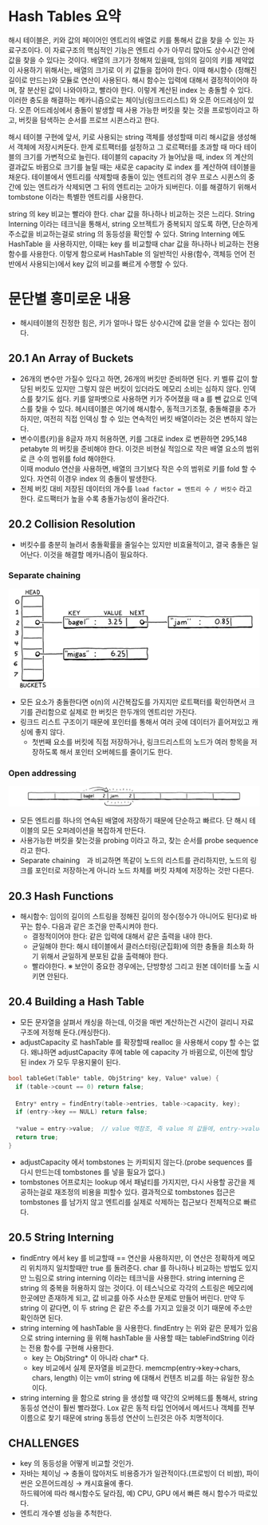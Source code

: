 # Hash Tables 요약
해시 테이블은, 키와 값의 페이어인 엔트리의 배열로 키를 통해서 값을 찾을 수 있는 자료구조이다. 이 자료구조의 핵심적인 기능은 엔트리 수가 아무리 많아도 상수시간 안에 값을 찾을 수 있다는 것이다.
배열의 크기가 정해져 있을때, 임의의 길이의 키를 제약없이 사용하기 위해서는, 배열의 크기로 이 키 값들을 접어야 한다.
이때 해시함수 (정해진 길이로 만드는)와 모듈로 연산이 사용된다. 해시 함수는 입력에 대해서 결정적이어야 하며, 잘 분산된 값이 나와야하고, 빨라야 한다.
이렇게 계산된 index 는 충돌할 수 있다.
이러한 충도을 해결하는 메카니즘으로는 체이닝(링크드리스트) 와 오픈 어드레싱이 있다.
오픈 어드레싱에서 충돌이 발생할 때 사용 가능한 버킷을 찾는 것을 프로빙이라고 하고, 버킷을 탐색하는 순서를 프로브 시퀸스라고 한다.

해시 테이블 구현에 앞서, 키로 사용되는 string 객체를 생성할때 미리 해시값을 생성해서 객체에 저장시켜둔다.
한계 로트팩터를 설정하고 그 로르팩터를 초과할 때 마다 테이블의 크기를 가변적으로 늘린다.
테이블의 capacity 가 늘어났을 때, index 의 계산의 결과값도 바뀜으로 크기를 늘릴 때는 새로운 capacity 로 index 를 계산하여 테이블을 채운다.
테이블에서 엔트리를 삭제할때 충돌이 있는 엔트리의 경우 프로스 시퀸스의 중간에 있는 엔트라가 삭제되면 그 뒤의 엔트리는 고아가 되버린다.
이를 해결하기 위해서 tombstone 이라는 특별한 엔트리를 사용한다.

string 의 key 비교는 빨라야 한다. char 값을 하나하나 비교하는 것은 느리다. String Interning 이라는 테크닉을 통해서,
string 오브젝트가 중복되지 않도록 하면, 단순하게 주소값을 비교하는걸로 string 의 동등성을 확인할 수 있다.
String Interning 에도 HashTable 을 사용하지만, 이때는 key 를 비교할때 char 값을 하나하나 비교하는 전용함수를 사용한다.
이렇게 함으로써 HashTable 의 일반적인 사용(함수, 객체등 언어 전반에서 사용되는)에서 key 값의 비교를 빠르게 수행할 수 있다. 

# 문단별 흥미로운 내용
- 해시테이블의 진정한 힘은, 키가 얼마나 많든 상수시간에 값을 얻을 수 있다는 점이다.
## 20.1 An Array of Buckets
- 26개의 변수만 가질수 있다고 하면, 26개의 버킷만 준비하면 된다. 키 벨류 값이 할당된 버킷도 있지만 그렇지 않은 버킷이 있더라도 메모리 소비는 심하지 않다. 
  인덱스를 찾기도 쉽다. 키를 알파벳으로 사용하면 키가 주어졌을 때 a 를 뺀 값으로 인덱스를 찾을 수 있다. 헤시테이블은 여기에 해시함수, 동적크기조절, 충돌해결을 추가하지만, 
  여전히 직접 인덱싱 할 수 있는 연속적인 버킷 배열이라는 것은 변하지 않는다.
- 변수이름(키)을 8글자 까지 허용하면, 키를 그대로 index 로 변환하면 295,148 petabyte 의 버킷을 준비해야 한다. 이것은 비현실 적임으로 작은 배열 요소의 범위로 큰 수의 범위를 fold 해야한다.  
  이때 modulo 연산을 사용하면, 배열의 크기보다 작은 수의 범위로 키를 fold 할 수 있다. 자연히 이경우 index 의 충돌이 발생한다.
- 전체 버킷 대비 저장된 데이터의 개수를 `load factor = 엔트리 수 / 버킷수` 라고 한다. 로드팩터가 높을 수록 충돌가능성이 올라간다.

## 20.2 Collision Resolution
- 버킷수를 충분히 늘려서 충돌확률을 줄일수는 있지만 비효율적이고, 결국 충돌은 일어난다. 이것을 해결할 메카니즘이 필요하다.
### Separate chaining
![chaining](chaining.png)
- 모든 요소가 충돌한다면 o(n)의 시간복잡도를 가지지만 로트팩터를 확인하면서 크기를 관리함으로 실제로 한 버킷은 한두개의 엔트리만 가진다.
- 링크드 리스트 구조이기 때문에 포인터를 통해서 여러 곳에 데이터가 흩어져있고 캐싱에 좋지 않다.
  - 첫번째 요소를 버킷에 직접 저장하거나, 링크드리스트의 노드가 여러 항목을 저장하도록 해서 포인터 오버헤드를 줄이기도 한다.
### Open addressing
![insert](insert-3.png)
- 모든 엔트리를 하나의 연속된 배열에 저장하기 때문에 단순하고 빠르다. 단 해시 테이블의 모든 오퍼레이션을 복잡하게 만든다.
- 사용가능한 버킷을 찾는것을 probing 이라고 하고, 찾는 순서를 probe sequence 라고 한다.
- Separate chaining　과 비교하면 똑같이 노드의 리스트를 관리하지만, 노드의 링크를 포인터로 저장하는게 아니라 노드 차체를 버킷 자체에 저장하는 것만 다른다.

## 20.3 Hash Functions
- 해시함수: 임이의 길이의 스트링을 정해진 길이의 정수(정수가 아니어도 된다)로 바꾸는 함수. 다음과 같은 조건을 만족시켜야 한다.
  - 결정적이어야 한다: 같은 입력에 대해서 같은 출력을 내야 한다.
  - 균일해야 한다: 해시 테이블에서 클러스터링(군집화)에 의한 충돌을 최소화 하기 위해서 균일하게 분포된 값을 출력해야 한다.
  - 빨라야한다. 
  ※ 보안이 중요한 경우에는, 단방향성 그리고 원본 데이터를 노출 시키면 안된다.

## 20.4 Building a Hash Table
- 모든 문자열을 살펴서 캐싱을 하는데, 이것을 매번 계산하는건 시간이 걸리니 자료구조에 저정해 둔다.(캐싱한다).
- adjustCapacity 로 hashTable 를 확장할때 realloc 을 사용해서 copy 할 수는 없다. 왜냐하면 adjustCapacity 후에 table 에 capacity 가 바뀜으로, 
  이전에 할당된 index 가 모두 무용지물이 된다.
```c
bool tableGet(Table* table, ObjString* key, Value* value) {
  if (table->count == 0) return false;

  Entry* entry = findEntry(table->entries, table->capacity, key);
  if (entry->key == NULL) return false;

  *value = entry->value;  // value 역참조, 즉 value 의 값들에, entry->value 의 값들이 복사된다. value 는 obj 제외하고는 전부 값타입의 필드를 가지고 있다.
  return true;
}
```
- adjustCapacity 에서 tombstones 는 카피되지 않는다.(probe sequences 를 다시 만드는데 tombstones 를 넣을 필요가 없다.) 
- tombstones 어프로치는 lookup 에서 패널티를 가지지만, 다시 사용할 공간을 제공하는걸로 재조정의 비용을 피할수 있다. 결과적으로 tombstones 접근은 tombstones 를 남가지 않고 엔트리를 실제로 삭제하는 접근보다 전체적으로 빠르다.  
## 20.5 String Interning
- findEntry 에서 key 를 비교할때 == 연산을 사용하지만, 이 연산은 정확하게 메모리 위치까지 일치할때만 true 를 돌려준다. char 를 하나하나 비교하는 방법도 있지만 느림으로 
  string interning 이라는 테크닉을 사용한다. string interning 은 string 의 중복을 허용하지 않는 것이다. 이 테스닉으로 각각의 스트링은 메모리에 한곳에만 존재하게 되고,
  값 비교를 아주 사소한 문제로 만들어 버린다. 만약 두 string 이 같다면, 이 두 string 은 같은 주소를 가지고 있을것 이기 때문에 주소만 확인하면 된다.
- string interning 에 hashTable 을 사용한다. findEntry 는 위와 같은 문제가 있음으로 string interning 을 위해 hashTable 을 사용할 때는 tableFindString 이라는 전용 함수를 구현해 사용한다.
  - key 는 ObjString* 이 아니라 char* 다.
  - key 비교에서 실제 문자열을 비교한다. memcmp(entry->key->chars, chars, length) 이는 vm이 string 에 대해서 컨텐츠 비교를 하는 유일한 장소이다.
- string interning 을 함으로 string 을 생성할 때 약간의 오버헤드를 통해서, string 동등성 연산이 훨씬 빨라졌다. 
  Lox 같은 동적 타입 언어에서 메서드나 객체를 전부 이름으로 찾기 때문에 string 동등성 연산이 느린것은 아주 치명적이다.

## CHALLENGES
- key 의 동등성을 어떻게 비교할 것인가.
- 자바는 체이닝 → 충돌이 많아저도 비용증가가 일관적이다.(프로빙이 더 비쌈), 파이썬은 오픈어드레싱 → 캐시효율에 좋다.     
  하드웨어에 따라 해시함수도 달라짐, 예) CPU, GPU 에서 빠른 해시 함수가 따로있다.
- 엔트리 개수별 성능을 추척한다. 
